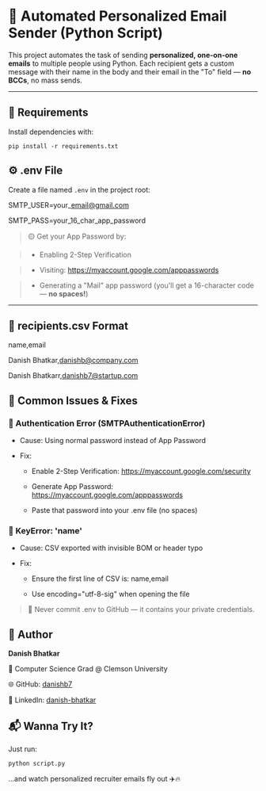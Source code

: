 # 📧 Automated Personalized Email Sender (Python Script)

This project automates the task of sending **personalized, one-on-one emails** to multiple people using Python. Each recipient gets a custom message with their name in the body and their email in the "To" field — **no BCCs**, no mass sends.

---


## 🔧 Requirements

Install dependencies with:

```pip install -r requirements.txt```


## ⚙️ .env File

Create a file named `.env` in the project root:

SMTP\_USER=your\_email@gmail.com

SMTP\_PASS=your\_16\_char\_app\_password


> 🟡 Get your App Password by:

> - Enabling 2-Step Verification

> - Visiting: https://myaccount.google.com/apppasswords

> - Generating a "Mail" app password (you'll get a 16-character code — **no spaces!**)

---

## 👥 recipients.csv Format

name,email

Danish Bhatkar,danishb@company.com

Danish Bhatkarr,danishb7@startup.com

🧯 Common Issues & Fixes
------------------------

### 🔐 Authentication Error (SMTPAuthenticationError)

*   Cause: Using normal password instead of App Password
    
*   Fix:
    
    *   Enable 2-Step Verification: https://myaccount.google.com/security
        
    *   Generate App Password: https://myaccount.google.com/apppasswords
        
    *   Paste that password into your .env file (no spaces)
        

### 🧵 KeyError: 'name'

*   Cause: CSV exported with invisible BOM or header typo
    
*   Fix:
    
    *   Ensure the first line of CSV is: name,email
        
    *   Use encoding="utf-8-sig" when opening the file
        

> 🚫 Never commit .env to GitHub — it contains your private credentials.

🙌 Author
---------

**Danish Bhatkar**

📍 Computer Science Grad @ Clemson University

🌐 GitHub: [danishb7](https://github.com/danishb7)

💼 LinkedIn: [danish-bhatkar](https://www.linkedin.com/in/danish-bhatkar)

📬 Wanna Try It?
----------------

Just run:

```python script.py```

...and watch personalized recruiter emails fly out ✈️🔥
